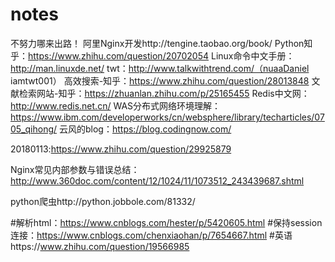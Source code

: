 # notes
不努力哪来出路！
阿里Nginx开发http://tengine.taobao.org/book/
Python知乎：https://www.zhihu.com/question/20702054
Linux命令中文手册：http://man.linuxde.net/
twt：http://www.talkwithtrend.com/（nuaaDaniel iamtwt001）
高效搜索-知乎：https://www.zhihu.com/question/28013848
文献检索网站-知乎：https://zhuanlan.zhihu.com/p/25165455
Redis中文网：http://www.redis.net.cn/
WAS分布式网络环境理解：https://www.ibm.com/developerworks/cn/websphere/library/techarticles/0705_qihong/
云风的blog：https://blog.codingnow.com/


20180113:https://www.zhihu.com/question/29925879

Nginx常见内部参数与错误总结：http://www.360doc.com/content/12/1024/11/1073512_243439687.shtml

python爬虫http://python.jobbole.com/81332/

#解析html：https://www.cnblogs.com/hester/p/5420605.html
#保持session连接：https://www.cnblogs.com/chenxiaohan/p/7654667.html
#英语https://www.zhihu.com/question/19566985
